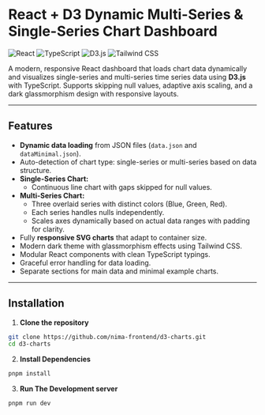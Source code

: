 # React + D3 Dynamic Multi-Series & Single-Series Chart Dashboard

![React](https://img.shields.io/badge/React-19.1.0-blue?logo=react) ![TypeScript](https://img.shields.io/badge/TypeScript-5.8.3-blue?logo=typescript) ![D3.js](https://img.shields.io/badge/D3.js-7.9.0-orange?logo=d3.js) ![Tailwind CSS](https://img.shields.io/badge/Tailwind_CSS-4.1.11-blue?logo=tailwindcss)

A modern, responsive React dashboard that loads chart data dynamically and visualizes single-series and multi-series time series data using **D3.js** with TypeScript. Supports skipping null values, adaptive axis scaling, and a dark glassmorphism design with responsive layouts.

---

## Features

- **Dynamic data loading** from JSON files (`data.json` and `dataMinimal.json`).
- Auto-detection of chart type: single-series or multi-series based on data structure.
- **Single-Series Chart:**
  - Continuous line chart with gaps skipped for null values.
- **Multi-Series Chart:**
  - Three overlaid series with distinct colors (Blue, Green, Red).
  - Each series handles nulls independently.
  - Scales axes dynamically based on actual data ranges with padding for clarity.
- Fully **responsive SVG charts** that adapt to container size.
- Modern dark theme with glassmorphism effects using Tailwind CSS.
- Modular React components with clean TypeScript typings.
- Graceful error handling for data loading.
- Separate sections for main data and minimal example charts.

---

## Installation

1. **Clone the repository**

```bash
git clone https://github.com/nima-frontend/d3-charts.git
cd d3-charts
```
2. **Install Dependencies**

```bash
pnpm install
```
3. **Run The Development server**
```bash
pnpm run dev
```



